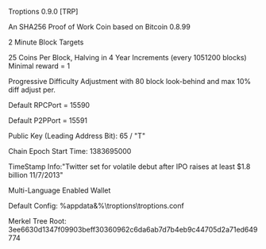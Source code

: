 Troptions 0.9.0 [TRP]

An SHA256 Proof of Work Coin based on Bitcoin 0.8.99

2 Minute Block Targets

25 Coins Per Block, Halving in 4 Year Increments (every 1051200 blocks) Minimal reward = 1

Progressive Difficulty Adjustment with 80 block look-behind and max 10% diff adjust per.

Default RPCPort = 15590

Default P2PPort = 15591

Public Key (Leading Address Bit): 65 / "T"

Chain Epoch Start Time: 1383695000

TimeStamp Info:"Twitter set for volatile debut after IPO raises at least $1.8 billion 11/7/2013"

Multi-Language Enabled Wallet 

Default Config: %appdata&%\troptions\troptions.conf

Merkel Tree Root: 3ee6630d1347f09903beff30360962c6da6ab7d7b4eb9c44705d2a71ed649774


